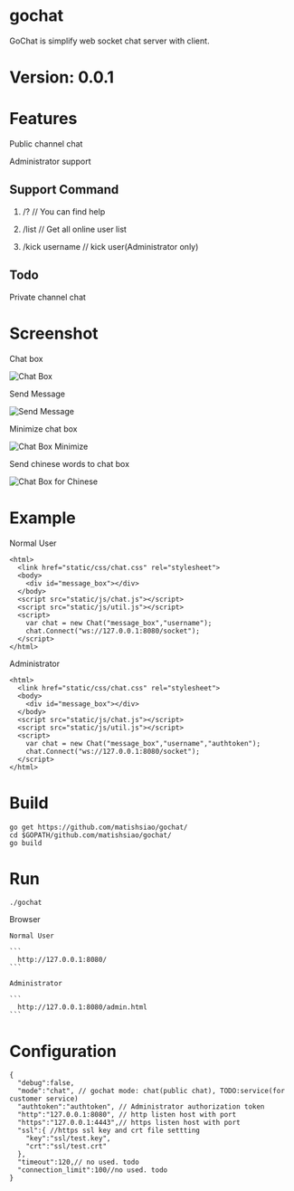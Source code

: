 # gochat

  GoChat is simplify web socket chat server with client.

# Version: 0.0.1

# Features

  Public channel chat

  Administrator support  

## Support Command

  1. /? // You can find help

  2. /list // Get all online user list

  3. /kick username // kick user(Administrator only)

## Todo

  Private channel chat

# Screenshot

  Chat box

  ![Chat Box](https://github.com/matishsiao/gochat/blob/master/images/chatbox.png)

  Send Message

  ![Send Message](https://github.com/matishsiao/gochat/blob/master/images/sendmessage.png)

  Minimize chat box

  ![Chat Box Minimize](https://github.com/matishsiao/gochat/blob/master/images/minimize.png)

  Send chinese words to chat box

  ![Chat Box for Chinese](https://github.com/matishsiao/gochat/blob/master/images/chat.png)

# Example

  Normal User

  ```
  <html>
    <link href="static/css/chat.css" rel="stylesheet">
    <body>
      <div id="message_box"></div>
    </body>
    <script src="static/js/chat.js"></script>
    <script src="static/js/util.js"></script>
    <script>
      var chat = new Chat("message_box","username");
      chat.Connect("ws://127.0.0.1:8080/socket");
    </script>
  </html>
  ```

  Administrator

  ```
  <html>
    <link href="static/css/chat.css" rel="stylesheet">
    <body>
      <div id="message_box"></div>
    </body>
    <script src="static/js/chat.js"></script>
    <script src="static/js/util.js"></script>
    <script>
      var chat = new Chat("message_box","username","authtoken");
      chat.Connect("ws://127.0.0.1:8080/socket");
    </script>
  </html>
  ```
# Build
  ```
  go get https://github.com/matishsiao/gochat/
  cd $GOPATH/github.com/matishsiao/gochat/
  go build
  ```
# Run
  ```
  ./gochat
  ```

  Browser

    Normal User

    ```
      http://127.0.0.1:8080/
    ```

    Administrator

    ```
      http://127.0.0.1:8080/admin.html
    ```

# Configuration
  ```
  {
    "debug":false,
    "mode":"chat", // gochat mode: chat(public chat), TODO:service(for customer service)
    "authtoken":"authtoken", // Administrator authorization token
    "http":"127.0.0.1:8080", // http listen host with port
    "https":"127.0.0.1:4443",// https listen host with port
    "ssl":{ //https ssl key and crt file settting
      "key":"ssl/test.key",
      "crt":"ssl/test.crt"
    },
    "timeout":120,// no used. todo
    "connection_limit":100//no used. todo
  }

  ```
